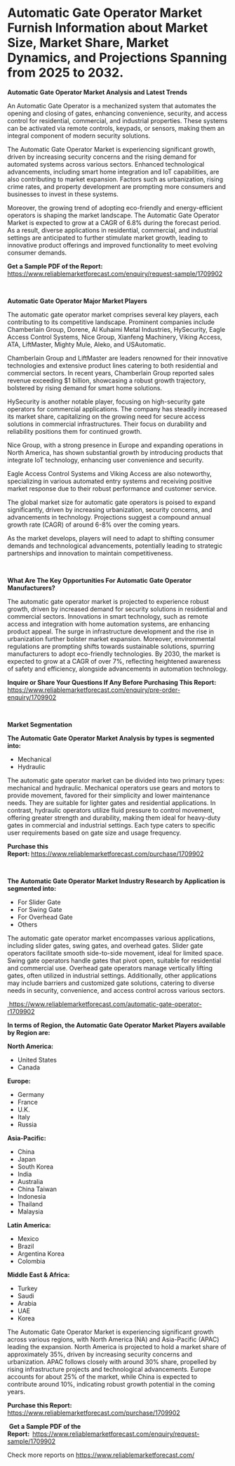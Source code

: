 <p><h1>Automatic Gate Operator Market Furnish Information about Market Size, Market Share, Market Dynamics, and Projections Spanning from 2025 to 2032.</h1></p><p><strong>Automatic Gate Operator Market Analysis and Latest Trends</strong></p>
<p><p>An Automatic Gate Operator is a mechanized system that automates the opening and closing of gates, enhancing convenience, security, and access control for residential, commercial, and industrial properties. These systems can be activated via remote controls, keypads, or sensors, making them an integral component of modern security solutions. </p><p>The Automatic Gate Operator Market is experiencing significant growth, driven by increasing security concerns and the rising demand for automated systems across various sectors. Enhanced technological advancements, including smart home integration and IoT capabilities, are also contributing to market expansion. Factors such as urbanization, rising crime rates, and property development are prompting more consumers and businesses to invest in these systems.</p><p>Moreover, the growing trend of adopting eco-friendly and energy-efficient operators is shaping the market landscape. The Automatic Gate Operator Market is expected to grow at a CAGR of 6.8% during the forecast period. As a result, diverse applications in residential, commercial, and industrial settings are anticipated to further stimulate market growth, leading to innovative product offerings and improved functionality to meet evolving consumer demands.</p></p>
<p><strong>Get a Sample PDF of the Report:&nbsp;</strong> <a href="https://www.reliablemarketforecast.com/enquiry/request-sample/1709902?utm_campaign=2285&utm_medium=2&utm_source=Github&utm_content=ia&utm_term=28022025&utm_id=automatic-gate-operator">https://www.reliablemarketforecast.com/enquiry/request-sample/1709902</a></p>
<p>&nbsp;</p>
<p><strong>Automatic Gate Operator Major Market Players</strong></p>
<p><p>The automatic gate operator market comprises several key players, each contributing to its competitive landscape. Prominent companies include Chamberlain Group, Dorene, Al Kuhaimi Metal Industries, HySecurity, Eagle Access Control Systems, Nice Group, Xianfeng Machinery, Viking Access, ATA, LiftMaster, Mighty Mule, Aleko, and USAutomatic.</p><p>Chamberlain Group and LiftMaster are leaders renowned for their innovative technologies and extensive product lines catering to both residential and commercial sectors. In recent years, Chamberlain Group reported sales revenue exceeding $1 billion, showcasing a robust growth trajectory, bolstered by rising demand for smart home solutions.</p><p>HySecurity is another notable player, focusing on high-security gate operators for commercial applications. The company has steadily increased its market share, capitalizing on the growing need for secure access solutions in commercial infrastructures. Their focus on durability and reliability positions them for continued growth.</p><p>Nice Group, with a strong presence in Europe and expanding operations in North America, has shown substantial growth by introducing products that integrate IoT technology, enhancing user convenience and security.</p><p>Eagle Access Control Systems and Viking Access are also noteworthy, specializing in various automated entry systems and receiving positive market response due to their robust performance and customer service. </p><p>The global market size for automatic gate operators is poised to expand significantly, driven by increasing urbanization, security concerns, and advancements in technology. Projections suggest a compound annual growth rate (CAGR) of around 6-8% over the coming years. </p><p>As the market develops, players will need to adapt to shifting consumer demands and technological advancements, potentially leading to strategic partnerships and innovation to maintain competitiveness.</p></p>
<p>&nbsp;</p>
<p><strong>What Are The Key Opportunities For Automatic Gate Operator Manufacturers?</strong></p>
<p><p>The automatic gate operator market is projected to experience robust growth, driven by increased demand for security solutions in residential and commercial sectors. Innovations in smart technology, such as remote access and integration with home automation systems, are enhancing product appeal. The surge in infrastructure development and the rise in urbanization further bolster market expansion. Moreover, environmental regulations are prompting shifts towards sustainable solutions, spurring manufacturers to adopt eco-friendly technologies. By 2030, the market is expected to grow at a CAGR of over 7%, reflecting heightened awareness of safety and efficiency, alongside advancements in automation technology.</p></p>
<p><strong>Inquire or Share Your Questions If Any Before Purchasing This Report:</strong> <a href="https://www.reliablemarketforecast.com/enquiry/pre-order-enquiry/1709902?utm_campaign=2285&utm_medium=2&utm_source=Github&utm_content=ia&utm_term=28022025&utm_id=automatic-gate-operator">https://www.reliablemarketforecast.com/enquiry/pre-order-enquiry/1709902</a></p>
<p>&nbsp;</p>
<p><strong>Market Segmentation</strong></p>
<p><strong>The Automatic Gate Operator Market Analysis by types is segmented into:</strong></p>
<p><ul><li>Mechanical</li><li>Hydraulic</li></ul></p>
<p><p>The automatic gate operator market can be divided into two primary types: mechanical and hydraulic. Mechanical operators use gears and motors to provide movement, favored for their simplicity and lower maintenance needs. They are suitable for lighter gates and residential applications. In contrast, hydraulic operators utilize fluid pressure to control movement, offering greater strength and durability, making them ideal for heavy-duty gates in commercial and industrial settings. Each type caters to specific user requirements based on gate size and usage frequency.</p></p>
<p><strong>Purchase this Report:&nbsp;</strong><a href="https://www.reliablemarketforecast.com/purchase/1709902?utm_campaign=2285&utm_medium=2&utm_source=Github&utm_content=ia&utm_term=28022025&utm_id=automatic-gate-operator">https://www.reliablemarketforecast.com/purchase/1709902</a></p>
<p>&nbsp;</p>
<p><strong>The Automatic Gate Operator Market Industry Research by Application is segmented into:</strong></p>
<p><ul><li>For Slider Gate</li><li>For Swing Gate</li><li>For Overhead Gate</li><li>Others</li></ul></p>
<p><p>The automatic gate operator market encompasses various applications, including slider gates, swing gates, and overhead gates. Slider gate operators facilitate smooth side-to-side movement, ideal for limited space. Swing gate operators handle gates that pivot open, suitable for residential and commercial use. Overhead gate operators manage vertically lifting gates, often utilized in industrial settings. Additionally, other applications may include barriers and customized gate solutions, catering to diverse needs in security, convenience, and access control across various sectors.</p></p>
<p><a href="https://www.reliablemarketforecast.com/automatic-gate-operator-r1709902?utm_campaign=2285&utm_medium=2&utm_source=Github&utm_content=ia&utm_term=28022025&utm_id=automatic-gate-operator">&nbsp;https://www.reliablemarketforecast.com/automatic-gate-operator-r1709902</a></p>
<p><strong>In terms of Region, the Automatic Gate Operator Market Players available by Region are:</strong></p>
<p>
    <p> <strong> North America: </strong>
        <ul>
            <li>United States</li>
            <li>Canada</li>
        </ul>
        </p> 
    <p> <strong> Europe: </strong>
        <ul>
            <li>Germany</li>
            <li>France</li>
            <li>U.K.</li>
            <li>Italy</li>
            <li>Russia</li>
        </ul>
        </p> 
    <p> <strong> Asia-Pacific: </strong>
        <ul>
            <li>China</li>
            <li>Japan</li>
            <li>South Korea</li>
            <li>India</li>
            <li>Australia</li>
            <li>China Taiwan</li>
            <li>Indonesia</li>
            <li>Thailand</li>
            <li>Malaysia</li>
        </ul>
        </p> 
    <p> <strong> Latin America: </strong>
        <ul>
            <li>Mexico</li>
            <li>Brazil</li>
            <li>Argentina Korea</li>
            <li>Colombia</li>
        </ul>
        </p> 
    <p> <strong> Middle East & Africa: </strong>
        <ul>
            <li>Turkey</li>
            <li>Saudi</li>
            <li>Arabia</li>
            <li>UAE</li>
            <li>Korea</li>
        </ul>
    </p>
    </p>
<p><p>The Automatic Gate Operator Market is experiencing significant growth across various regions, with North America (NA) and Asia-Pacific (APAC) leading the expansion. North America is projected to hold a market share of approximately 35%, driven by increasing security concerns and urbanization. APAC follows closely with around 30% share, propelled by rising infrastructure projects and technological advancements. Europe accounts for about 25% of the market, while China is expected to contribute around 10%, indicating robust growth potential in the coming years.</p></p>
<p><strong>Purchase this Report: </strong><a href="https://www.reliablemarketforecast.com/purchase/1709902?utm_campaign=2285&utm_medium=2&utm_source=Github&utm_content=ia&utm_term=28022025&utm_id=automatic-gate-operator">https://www.reliablemarketforecast.com/purchase/1709902</a></p>
<p>&nbsp;<strong>Get a Sample PDF of the Report:&nbsp;&nbsp;</strong><a href="https://www.reliablemarketforecast.com/enquiry/request-sample/1709902?utm_campaign=2285&utm_medium=2&utm_source=Github&utm_content=ia&utm_term=28022025&utm_id=automatic-gate-operator">https://www.reliablemarketforecast.com/enquiry/request-sample/1709902</a></p>
<p><strong></strong></p>
<p>Check more reports on <a href="https://www.reliablemarketforecast.com/?utm_campaign=2285&utm_medium=2&utm_source=Github&utm_content=ia&utm_term=28022025&utm_id=automatic-gate-operator">https://www.reliablemarketforecast.com/</a></p>